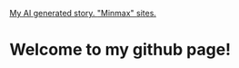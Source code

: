 <a href = "page1.html"> My AI generated story. </a>
<a href = "site/index.html"> "Minmax" sites. </a>
# Welcome to my github page!
